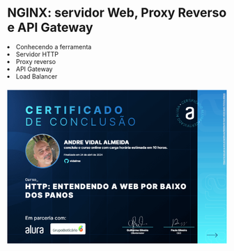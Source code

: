 # NGINX: servidor Web, Proxy Reverso e API Gateway

<li>Conhecendo a ferramenta
<li>Servidor HTTP
<li>Proxy reverso
<li>API Gateway
<li>Load Balancer

<h3>

![alt text](image.png)